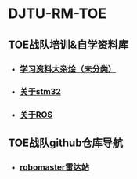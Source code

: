 # DJTU-RM-TOE
## **TOE战队培训&自学资料库**
* ### [学习资料大杂烩（未分类）](learning_git/Learn_page.md "TOE_Learning_page")
* ### [关于stm32](learning_git/Learn_page.md "TOE_Learning_page")
* ### [关于ROS](learning_git/Learn_ros.md "TOE_Learning_page")
## **TOE战队github仓库导航**
* ### [robomaster雷达站](https://github.com/DJTU-RM-TOE/TOE-rm-radar "radar_page")  
